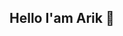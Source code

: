 ## Hello I'am Arik 👋


<!--
**arikhadi/arikhadi** is a ✨ _special_ ✨ repository because its `README.md` (this file) appears on your GitHub profile.

![arikhadi(img/github-header-image)
Here are some ideas to get you started:

- 🔭 I’m currently working on ...
- 🌱 I’m currently learning ...
- 👯 I’m looking to collaborate on ...
- 🤔 I’m looking for help with ...
- 💬 Ask me about ...
- 📫 How to reach me: ...
- 😄 Pronouns: ...
- ⚡ Fun fact: ...
-->


